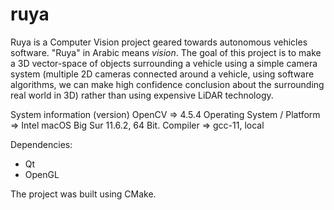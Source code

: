 # ruya
 
Ruya is a Computer Vision project geared towards autonomous vehicles software. "Ruya" in Arabic means *vision*. The goal of this project is to make a 3D vector-space of objects surrounding a vehicle using a simple camera system (multiple 2D cameras connected around a vehicle, using software algorithms, we can make high confidence conclusion about the surrounding real world in 3D) rather than using expensive LiDAR technology.

System information (version)
OpenCV => 4.5.4
Operating System / Platform => Intel macOS Big Sur 11.6.2, 64 Bit.
Compiler => gcc-11, local

Dependencies:
- Qt
- OpenGL

The project was built using CMake.
